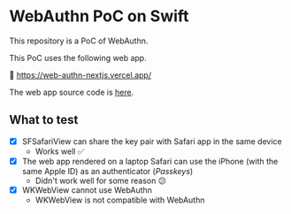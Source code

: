 # WebAuthn PoC on Swift

This repository is a PoC of WebAuthn.

This PoC uses the following web app.

:link: https://web-authn-nextjs.vercel.app/

The web app source code is [here](https://github.com/ngo275/WebAuthnNextjs).


## What to test

- [x] SFSafariView can share the key pair with Safari app in the same device
  - Works well :white_check_mark:
- [x] The web app rendered on a laptop Safari can use the iPhone (with the same Apple ID) as an authenticator (_Passkeys_)
  - Didn't work well for some reason :confused:
- [x] WKWebView cannot use WebAuthn
  - WKWebView is not compatible with WebAuthn
